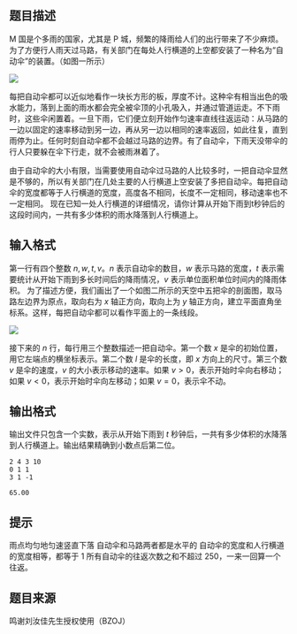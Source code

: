## 题目描述
M 国是个多雨的国家，尤其是 P 城，频繁的降雨给人们的出行带来了不少麻烦。为了方便行人雨天过马路，有关部门在每处人行横道的上空都安装了一种名为“自动伞”的装置。（如图一所示）

![](file://pic2.jpg)

每把自动伞都可以近似地看作一块长方形的板，厚度不计。这种伞有相当出色的吸水能力，落到上面的雨水都会完全被伞顶的小孔吸入，并通过管道运走。不下雨时，这些伞闲置着。一旦下雨，它们便立刻开始作匀速率直线往返运动：从马路的一边以固定的速率移动到另一边，再从另一边以相同的速率返回，如此往复，直到雨停为止。任何时刻自动伞都不会越过马路的边界。有了自动伞，下雨天没带伞的行人只要躲在伞下行走，就不会被雨淋着了。

由于自动伞的大小有限，当需要使用自动伞过马路的人比较多时，一把自动伞显然是不够的，所以有关部门在几处主要的人行横道上空安装了多把自动伞。每把自动伞的宽度都等于人行横道的宽度，高度各不相同，长度不一定相同，移动速率也不一定相同。 现在已知一处人行横道的详细情况，请你计算从开始下雨到t秒钟后的这段时间内，一共有多少体积的雨水降落到人行横道上。
## 输入格式
第一行有四个整数 $n,w,t,v$。$n$ 表示自动伞的数目，$w$ 表示马路的宽度，$t$ 表示需要统计从开始下雨到多长时间后的降雨情况，$v$ 表示单位面积单位时间内的降雨体积。 为了描述方便，我们画出了一个如图二所示的天空中五把伞的剖面图，取马路左边界为原点，取向右为 $x$ 轴正方向，取向上为 $y$ 轴正方向，建立平面直角坐标系。这样，每把自动伞都可以看作平面上的一条线段。

![](file://pic1.jpg)

接下来的 $n$ 行，每行用三个整数描述一把自动伞。第一个数 $x$ 是伞的初始位置，用它左端点的横坐标表示。第二个数 $l$ 是伞的长度，即 $x$ 方向上的尺寸。第三个数 $v$ 是伞的速度，$v$ 的大小表示移动的速率。如果 $v>0$，表示开始时伞向右移动；如果 $v < 0$，表示开始时伞向左移动；如果 $v=0$，表示伞不动。

## 输出格式
输出文件只包含一个实数，表示从开始下雨到 $t$ 秒钟后，一共有多少体积的水降落到人行横道上。输出结果精确到小数点后第二位。 

```input1
2 4 3 10
0 1 1
3 1 -1
```
```output1
65.00
```

## 提示
雨点均匀地匀速竖直下落 自动伞和马路两者都是水平的 自动伞的宽度和人行横道的宽度相等，都等于 $1$ 所有自动伞的往返次数之和不超过 $250$，一来一回算一个往返。

## 题目来源
鸣谢刘汝佳先生授权使用（BZOJ）
